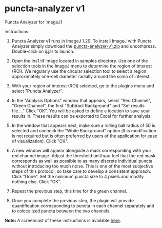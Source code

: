 puncta-analyzer v1
==================

Puncta Analyzer for ImageJ1

Instructions:

1. Puncta Analyzer v1 runs in ImageJ 1.29. To install ImageJ with Puncta Analyzer simply download the [puncta-analyzer-v1.zip](https://github.com/physion/puncta-analyzer/blob/master/v1/puncta-analyzer-v1.zip?raw=true) and uncompress. Double-click on ij.jar to launch.

2. Open the ins1.tif image located in samples directory. Use one of the selection tools in the ImageJ menu to determine the region of interest (ROI). We regularly use the circular selection tool to select a region approximately one-cell diameter radially around the soma of interest.

3. With your region of interest (ROI) selected, go to the plugins menu and select "Puncta Analyzer".

4. In the "Analysis Options" window that appears, select "Red Channel", "Green Channel", the first "Subtract Background" and "Set results file...." Click "OK". You will be asked to define a location to save your results in. These results can be exported to Excel for further analysis.

5. In the window that appears next, make sure a rolling ball radius of 50 is selected and uncheck the "White Background" option (this modification is not required but is often preferred by users of the application for ease of visualization). Click "OK".

6. A new window will appear alongside a mask corresponding with your red channel image. Adjust the threshold until you feel that the red mask corresponds as well as possible to as many discrete individual puncta without introducing too much noise. This is one of the most subjective steps of this protocol, so take care to develop a consistent approach. Click "Done". Set the minimum puncta size to 4 pixels and modify nothing else. Click "OK".

7. Repeat the previous step, this time for the green channel.

8. Once you complete the previous step, the plugin will provide quantification corresponding to puncta in each channel separately and to colocalized puncta between the two channels.

**Note:** A screencast of these instructions is available [here](https://github.com/physion/puncta-analyzer/blob/master/v1/screenshots/Puncta_Analyzer_Screencast.mp4?raw=true).

